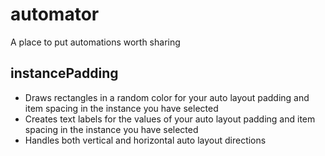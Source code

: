 # automator
A place to put automations worth sharing

## instancePadding
- Draws rectangles in a random color for your auto layout padding and item spacing in the instance you have selected
- Creates text labels for the values of your auto layout padding and item spacing in the instance you have selected
- Handles both vertical and horizontal auto layout directions
